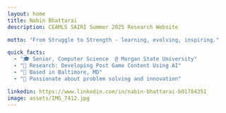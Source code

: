 ```yaml
---
layout: home
title: Nabin Bhattarai
description: CEAMLS SAIRI Summer 2025 Research Website

motto: "From Struggle to Strength - learning, evolving, inspiring."

quick_facts:
  - "🎓 Senior, Computer Science  @ Morgan State University"
  - "🔬 Research: Developing Post Game Content Using AI"
  - "📍 Based in Baltimore, MD"
  - "🚀 Passionate about problem solving and innovation"

linkedin: https://www.linkedin.com/in/nabin-bhattarai-b01784351
image: assets/IMG_7412.jpg
---
```

